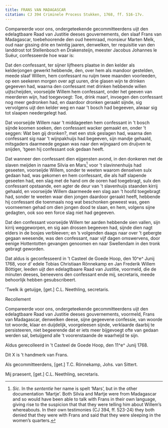 ```yaml
---
title: FRANS VAN MADAGASCAR
citation: CJ 394 Criminele Process Stukken, 1768, ff. 516-17v.
---
```


Compareerde voor ons, ondergeteekende gecommitteerdens uijt den edelagtbaare Raad van Justitie deeses gouvernements, den slaaf Frans van Madagascar, toebehoorende den oud heemraad, monsieur Marten Melk, oud naar gissing drie en twintig jaaren, denwelken, ter requisitie van den landdrost tot Stellenbosch en Drakensteijn, meester Jacobus Johannes le Suëur, confesseerde hoe waar is:

Dat den confessant, ter sijner lijfheers plaatse in den kelder als kelderjongen gewerkt hebbende, den, over hem als mandoor gestelden, meede slaaf Willem, hem confessant nu ruijm twee maanden voorleeden, op een seekeren morgen over agt uuren, drie glasen wijn te drinken gegeeven had, waarna den confessant met drinken hebbende willen uijtscheijden, voorseijde Willem hem confessant, onder het geeven van meerderen wijn, had toegevoegt: Toe, drink maar!, invoegen den confessant nog meer gedronken had, en daardoor dronken geraakt sijnde, sig vervolgens uijt den kelder weg en naar ’t bosch had begeeven, alwaar sig tot slaapen needergelegt had.

Dat voorseijde Willem naar ’t middageeten hem confessant in ’t bosch sijnde koomen soeken, den confessant wacker gemaakt en, onder ’t seggen: Wat ben gij dronken?, met een stok geslagen had, waarna den confessant sig naar ’t wijnpakhuijs had begeeven, sijn mandje gehaald, mitsgaders daarmeede gegaan was naar den wijngaard om druijven te snijden, ’tgeen hij confessant ook gedaan heeft.

Dat wanneer den confessant dien eijgensten avond, in den donkeren met de slaven meijden in naame Silvia en Mars[^1] voor ’t slavinnenhuijs had geseeten, voorseijde Willem, sonder te weeten waarom denselven sulx gedaan had, was gekomen en hem confessant, die als half slapende geseeten had, een slag met de hand om de ooren had toegebragt, sulx den confessant opstaande, een agter de deur van ’t slavenhuijs staanden kirrij gehaald, en voorseijde Willem daarmeede een slag aan ’t hoofd toegebragt had, sonder te weeten waar dien jongen daardoor geraakt heeft, hebbende hij confessant die toenmaals nog wat beschonken geweest was, geen voorneemen gehad om dien jongen dood te slaan, en hem, volgens sijne gedagten, ook soo een force slag niet had gegeeven.

Dat den confessant voorseijde Willem ter aarden hebbende sien vallen, sijn kirrij weggeworpen, en sig aan drossen begeeven had, sijnde dien nagt elders in de bosjes verbleeven; en ’s volgenden daags naar over ’t gebergte gegaan weesende, was den confessant, naar vijf dagen omswervens, door eenige Hottentotten gevangen genoomen en naar Swellendam in den tronk gebragt geworden.

Dat aldus is geconfesseerd in ’t Casteel de Goede Hoop, den 10^e^ Junij 1768, voor d’ edele Tobias Christiaan Rönnekamp en Jan Frederik Willem Böttiger, leeden uijt den edelagtbaare Raad van Justitie, voormeld, die de minuten deeses, beneevens den confessant ende mij, secretaris, meede behoorlijk hebben gesubscribeert.

’Twelk ik getuijge, \[get.\] C.L. Neethling, secretaris.

Recollement

Compareerde voor ons, ondergeteekende gecommitteerdens uijt den edelagtbaare Raad van Justitie deeses gouvernements, voormeld, Frans van Madagascar, denwelken deese, sijne gegeevene confessie, van woorde tot woorde, klaar en duijdelijk, voorgeleesen sijnde, verklaarde daarbij te persisteeren, niet begeerende dat er iets meer bijgevoegt ofte van gedaan werden sal, betuijgend alle ’t voorenstaande de waarheijd te sijn.

Aldus gerecolleerd in ’t Casteel de Goede Hoop, den 11^e^ Junij 1768.

Dit X is ’t handmerk van Frans.

Als gecommitteerdens, \[get.\] T.C. Rönnekamp, Johs. van Sittert.

Mij praesent, \[get.\] C.L. Neethling, secretaris.

[^1]: *Sic*. In the *sententie* her name is spelt ‘Mars’, but in the other documentation ‘Martje’. Both Silvia and Martje were from Madagascar and so would have been able to talk with Frans in their own language, giving rise to the suspicion that that they were telling him about Willem’s whereabouts. In their own testimonies (CJ 394, ff. 523-24) they both denied that they were with Frans and said that they were sleeping in the women’s quarters.
